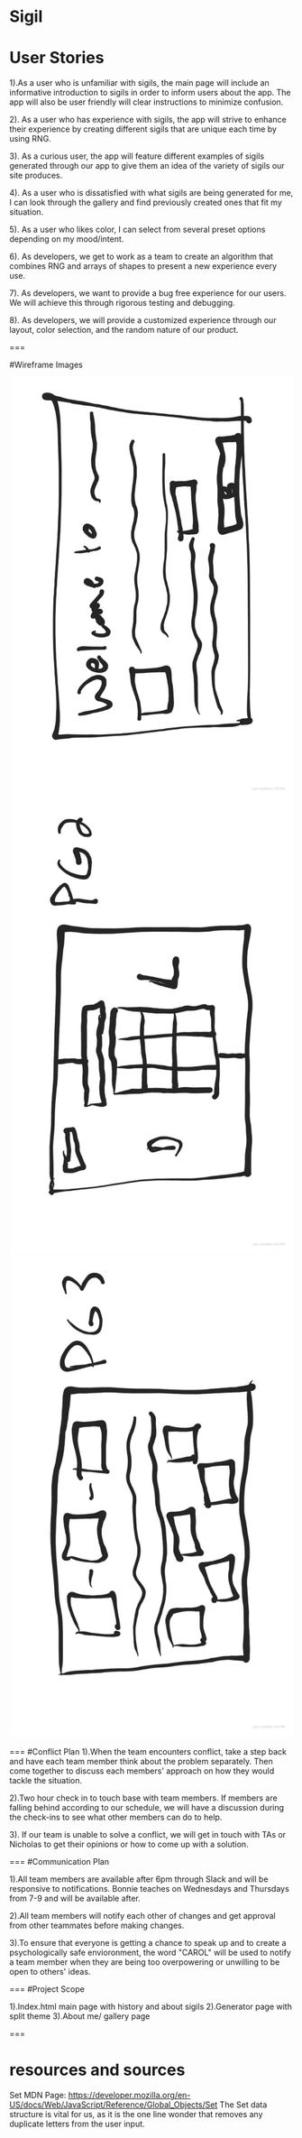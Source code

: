 # Sigil

# User Stories
1).As a user who is unfamiliar with sigils, the main page will include an informative introduction to sigils in order to inform users about the app. The app will also be user friendly will clear instructions to minimize confusion. 

2). As a user who has experience with sigils, the app will strive to enhance their experience by creating different sigils that are unique each time by using RNG. 

3). As a curious user, the app will feature different examples of sigils generated through our app to give them an idea of the variety of sigils our site produces. 

4). As a user who is dissatisfied with what sigils are being generated for me, I can look through the gallery and find previously created ones that fit my situation. 

5). As a user who likes color, I can select from several preset options depending on my mood/intent. 

6). As developers, we get to work as a team to create an algorithm that combines RNG and arrays of shapes to present a new experience every use. 

7). As developers, we want to provide a bug free experience for our users. We will achieve this through rigorous testing and debugging. 

8). As developers, we will provide a customized experience through our layout, color selection, and the random nature of our product. 

=== 

#Wireframe Images 

![Page 1](https://github.com/team-wins-all-the-time/Sigil/blob/master/img/Notes_190222_164706_b95_1.jpg?raw=true)
![Page 2](https://github.com/team-wins-all-the-time/Sigil/blob/master/img/Notes_190222_164644_d1c_1.jpg?raw=true)
![Page 3](https://github.com/team-wins-all-the-time/Sigil/blob/master/img/Notes_190222_164612_90b_1.jpg?raw=true)

===
#Conflict Plan
1).When the team encounters conflict, take a step back and have each team member think about the problem separately. Then come together to discuss each members' approach on how they would tackle the situation. 

2).Two hour check in to touch base with team members. If members are falling behind according to our schedule, we will have a discussion during the check-ins to see what other members can do to help. 

3). If our team is unable to solve a conflict, we will get in touch with TAs or Nicholas to get their opinions or how to come up with a solution. 

===
#Communication Plan

1).All team members are available after 6pm through Slack and will be responsive to notifications. Bonnie teaches on Wednesdays and Thursdays from 7-9 and will be available after. 

2).All team members will notify each other of changes and get approval from other teammates before making changes.

3).To ensure that everyone is getting a chance to speak up and to create a psychologically safe envioronment, the word "CAROL" will be used to notify a team member when they are being too overpowering or unwilling to be open to others' ideas.

===
#Project Scope

1).Index.html main page with history and about sigils
2).Generator page with split theme
3).About me/ gallery page

=== 
# resources and sources 

Set MDN Page: https://developer.mozilla.org/en-US/docs/Web/JavaScript/Reference/Global_Objects/Set
The Set data structure is vital for us, as it is the one line wonder that removes any duplicate letters from the user input.


